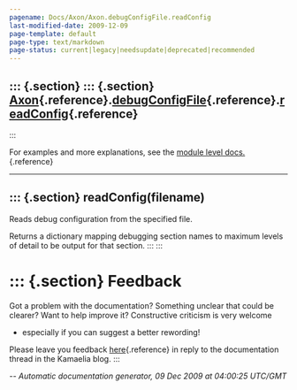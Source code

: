 ```yaml
---
pagename: Docs/Axon/Axon.debugConfigFile.readConfig
last-modified-date: 2009-12-09
page-template: default
page-type: text/markdown
page-status: current|legacy|needsupdate|deprecated|recommended
---
```

::: {.section}
::: {.section}
[Axon](/Docs/Axon/Axon.html){.reference}.[debugConfigFile](/Docs/Axon/Axon.debugConfigFile.html){.reference}.[readConfig](/Docs/Axon/Axon.debugConfigFile.readConfig.html){.reference}
--------------------------------------------------------------------------------------------------------------------------------------------------------------------------------------
:::

For examples and more explanations, see the [module level
docs.](/Docs/Axon/Axon.debugConfigFile.html){.reference}

------------------------------------------------------------------------

::: {.section}
readConfig(filename)
--------------------

Reads debug configuration from the specified file.

Returns a dictionary mapping debugging section names to maximum levels
of detail to be output for that section.
:::
:::

::: {.section}
Feedback
========

Got a problem with the documentation? Something unclear that could be
clearer? Want to help improve it? Constructive criticism is very welcome
- especially if you can suggest a better rewording!

Please leave you feedback
[here](../../../cgi-bin/blog/blog.cgi?rm=viewpost&nodeid=1142023701){.reference}
in reply to the documentation thread in the Kamaelia blog.
:::

*\-- Automatic documentation generator, 09 Dec 2009 at 04:00:25 UTC/GMT*
